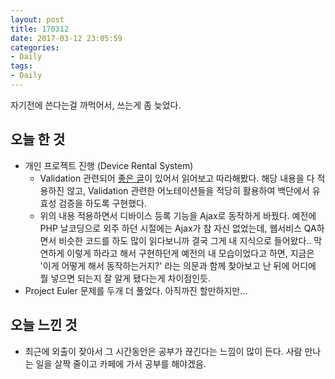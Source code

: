 ```yaml
---
layout: post
title: 170312
date: 2017-03-12 23:05:59
categories:
- Daily
tags:
- Daily
---
```


자기전에 쓴다는걸 까먹어서, 쓰는게 좀 늦었다.



## 오늘 한 것

*   개인 프로젝트 진행 (Device Rental System)
    *   Validation 관련되어 [좋은 글](http://okky.kr/article/378099)이 있어서 읽어보고 따라해봤다. 해당 내용을 다 적용하진 않고, Validation 관련한 어노테이션들을 적당히 활용하여 백단에서 유효성 검증을 하도록 구현했다.
    *   위의 내용 적용하면서 디바이스 등록 기능을 Ajax로 동작하게 바꿨다. 예전에 PHP 날코딩으로 외주 하던 시절에는 Ajax가 참 자신 없었는데, 웹서비스 QA하면서 비슷한 코드를 하도 많이 읽다보니까 결국 그게 내 지식으로 들어왔다..
        막연하게 이렇게 하라고 해서 구현하던게 예전의 내 모습이었다고 하면, 지금은 '이게 어떻게 해서 동작하는거지?' 라는 의문과 함께 찾아보고 난 뒤에 어디에 뭘 넣으면 되는지 잘 알게 됐다는게 차이점인듯.
*   Project Euler 문제를 두개 더 풀었다. 아직까진 할만하지만...



## 오늘 느낀 것

*   최근에 외출이 잦아서 그 시간동안은 공부가 끊긴다는 느낌이 많이 든다. 사람 만나는 일을 살짝 줄이고 카페에 가서 공부를 해야겠음.

